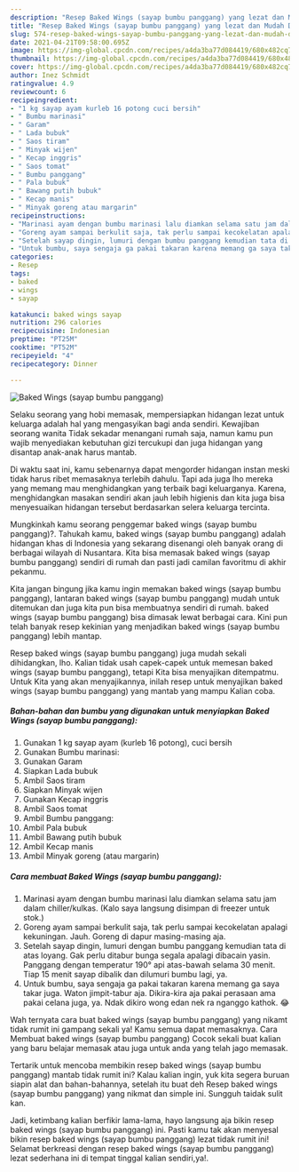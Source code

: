 ```yaml
---
description: "Resep Baked Wings (sayap bumbu panggang) yang lezat dan Mudah Dibuat"
title: "Resep Baked Wings (sayap bumbu panggang) yang lezat dan Mudah Dibuat"
slug: 574-resep-baked-wings-sayap-bumbu-panggang-yang-lezat-dan-mudah-dibuat
date: 2021-04-21T09:58:00.695Z
image: https://img-global.cpcdn.com/recipes/a4da3ba77d084419/680x482cq70/baked-wings-sayap-bumbu-panggang-foto-resep-utama.jpg
thumbnail: https://img-global.cpcdn.com/recipes/a4da3ba77d084419/680x482cq70/baked-wings-sayap-bumbu-panggang-foto-resep-utama.jpg
cover: https://img-global.cpcdn.com/recipes/a4da3ba77d084419/680x482cq70/baked-wings-sayap-bumbu-panggang-foto-resep-utama.jpg
author: Inez Schmidt
ratingvalue: 4.9
reviewcount: 6
recipeingredient:
- "1 kg sayap ayam kurleb 16 potong cuci bersih"
- " Bumbu marinasi"
- " Garam"
- " Lada bubuk"
- " Saos tiram"
- " Minyak wijen"
- " Kecap inggris"
- " Saos tomat"
- " Bumbu panggang"
- " Pala bubuk"
- " Bawang putih bubuk"
- " Kecap manis"
- " Minyak goreng atau margarin"
recipeinstructions:
- "Marinasi ayam dengan bumbu marinasi lalu diamkan selama satu jam dalam chiller/kulkas. (Kalo saya langsung disimpan di freezer untuk stok.)"
- "Goreng ayam sampai berkulit saja, tak perlu sampai kecokelatan apalagi kekuningan. Jauh. Goreng di dapur masing-masing aja."
- "Setelah sayap dingin, lumuri dengan bumbu panggang kemudian tata di atas loyang. Gak perlu ditabur bunga segala apalagi dibacain yasin. Panggang dengan temperatur 190° api atas-bawah selama 30 menit. Tiap 15 menit sayap dibalik dan dilumuri bumbu lagi, ya."
- "Untuk bumbu, saya sengaja ga pakai takaran karena memang ga saya takar juga. Waton jimpit-tabur aja. Dikira-kira aja pakai perasaan ama pakai celana juga, ya. Ndak dikiro wong edan nek ra nganggo kathok. 😂"
categories:
- Resep
tags:
- baked
- wings
- sayap

katakunci: baked wings sayap 
nutrition: 296 calories
recipecuisine: Indonesian
preptime: "PT25M"
cooktime: "PT52M"
recipeyield: "4"
recipecategory: Dinner

---
```



![Baked Wings (sayap bumbu panggang)](https://img-global.cpcdn.com/recipes/a4da3ba77d084419/680x482cq70/baked-wings-sayap-bumbu-panggang-foto-resep-utama.jpg)

Selaku seorang yang hobi memasak, mempersiapkan hidangan lezat untuk keluarga adalah hal yang mengasyikan bagi anda sendiri. Kewajiban seorang  wanita Tidak sekadar menangani rumah saja, namun kamu pun wajib menyediakan kebutuhan gizi tercukupi dan juga hidangan yang disantap anak-anak harus mantab.

Di waktu  saat ini, kamu sebenarnya dapat mengorder hidangan instan meski tidak harus ribet memasaknya terlebih dahulu. Tapi ada juga lho mereka yang memang mau menghidangkan yang terbaik bagi keluarganya. Karena, menghidangkan masakan sendiri akan jauh lebih higienis dan kita juga bisa menyesuaikan hidangan tersebut berdasarkan selera keluarga tercinta. 



Mungkinkah kamu seorang penggemar baked wings (sayap bumbu panggang)?. Tahukah kamu, baked wings (sayap bumbu panggang) adalah hidangan khas di Indonesia yang sekarang disenangi oleh banyak orang di berbagai wilayah di Nusantara. Kita bisa memasak baked wings (sayap bumbu panggang) sendiri di rumah dan pasti jadi camilan favoritmu di akhir pekanmu.

Kita jangan bingung jika kamu ingin memakan baked wings (sayap bumbu panggang), lantaran baked wings (sayap bumbu panggang) mudah untuk ditemukan dan juga kita pun bisa membuatnya sendiri di rumah. baked wings (sayap bumbu panggang) bisa dimasak lewat berbagai cara. Kini pun telah banyak resep kekinian yang menjadikan baked wings (sayap bumbu panggang) lebih mantap.

Resep baked wings (sayap bumbu panggang) juga mudah sekali dihidangkan, lho. Kalian tidak usah capek-capek untuk memesan baked wings (sayap bumbu panggang), tetapi Kita bisa menyajikan ditempatmu. Untuk Kita yang akan menyajikannya, inilah resep untuk menyajikan baked wings (sayap bumbu panggang) yang mantab yang mampu Kalian coba.

<!--inarticleads1-->

##### Bahan-bahan dan bumbu yang digunakan untuk menyiapkan Baked Wings (sayap bumbu panggang):

1. Gunakan 1 kg sayap ayam (kurleb 16 potong), cuci bersih
1. Gunakan  Bumbu marinasi:
1. Gunakan  Garam
1. Siapkan  Lada bubuk
1. Ambil  Saos tiram
1. Siapkan  Minyak wijen
1. Gunakan  Kecap inggris
1. Ambil  Saos tomat
1. Ambil  Bumbu panggang:
1. Ambil  Pala bubuk
1. Ambil  Bawang putih bubuk
1. Ambil  Kecap manis
1. Ambil  Minyak goreng (atau margarin)




<!--inarticleads2-->

##### Cara membuat Baked Wings (sayap bumbu panggang):

1. Marinasi ayam dengan bumbu marinasi lalu diamkan selama satu jam dalam chiller/kulkas. (Kalo saya langsung disimpan di freezer untuk stok.)
1. Goreng ayam sampai berkulit saja, tak perlu sampai kecokelatan apalagi kekuningan. Jauh. Goreng di dapur masing-masing aja.
1. Setelah sayap dingin, lumuri dengan bumbu panggang kemudian tata di atas loyang. Gak perlu ditabur bunga segala apalagi dibacain yasin. Panggang dengan temperatur 190° api atas-bawah selama 30 menit. Tiap 15 menit sayap dibalik dan dilumuri bumbu lagi, ya.
1. Untuk bumbu, saya sengaja ga pakai takaran karena memang ga saya takar juga. Waton jimpit-tabur aja. Dikira-kira aja pakai perasaan ama pakai celana juga, ya. Ndak dikiro wong edan nek ra nganggo kathok. 😂




Wah ternyata cara buat baked wings (sayap bumbu panggang) yang nikamt tidak rumit ini gampang sekali ya! Kamu semua dapat memasaknya. Cara Membuat baked wings (sayap bumbu panggang) Cocok sekali buat kalian yang baru belajar memasak atau juga untuk anda yang telah jago memasak.

Tertarik untuk mencoba membikin resep baked wings (sayap bumbu panggang) mantab tidak rumit ini? Kalau kalian ingin, yuk kita segera buruan siapin alat dan bahan-bahannya, setelah itu buat deh Resep baked wings (sayap bumbu panggang) yang nikmat dan simple ini. Sungguh taidak sulit kan. 

Jadi, ketimbang kalian berfikir lama-lama, hayo langsung aja bikin resep baked wings (sayap bumbu panggang) ini. Pasti kamu tak akan menyesal bikin resep baked wings (sayap bumbu panggang) lezat tidak rumit ini! Selamat berkreasi dengan resep baked wings (sayap bumbu panggang) lezat sederhana ini di tempat tinggal kalian sendiri,ya!.

